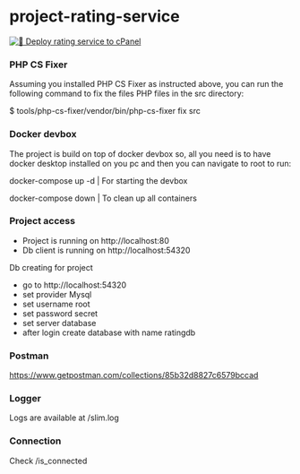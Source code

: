 # project-rating-service

[![🚀 Deploy rating service to cPanel](https://github.com/nanorocks/project-rating-service/actions/workflows/cPanel.yml/badge.svg?branch=main)](https://github.com/nanorocks/project-rating-service/actions/workflows/cPanel.yml)

### PHP CS Fixer
Assuming you installed PHP CS Fixer as instructed above, you can run the following command to fix the files PHP files in the src directory:

$ tools/php-cs-fixer/vendor/bin/php-cs-fixer fix src

### Docker devbox
The project is build on top of docker devbox so, all you need is to have docker desktop installed on you pc and then you can navigate to root to run: 

docker-compose up -d | For starting the devbox

docker-compose down | To clean up all containers

### Project access

- Project is running on http://localhost:80
- Db client is running on http://localhost:54320

Db creating for project
- go to http://localhost:54320
- set provider Mysql
- set username root
- set password secret
- set server database
- after login create database with name ratingdb

### Postman
https://www.getpostman.com/collections/85b32d8827c6579bccad

### Logger

Logs are available at /slim.log

### Connection

Check /is_connected
